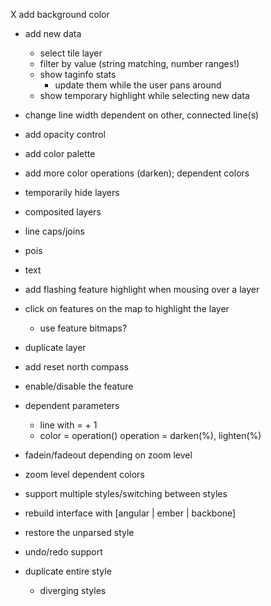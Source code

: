 
X add background color
- add new data
  - select tile layer
  - filter by value (string matching, number ranges!)
  - show taginfo stats
    - update them while the user pans around
  - show temporary highlight while selecting new data
- change line width dependent on other, connected line(s)
- add opacity control
- add color palette
- add more color operations (darken); dependent colors
- temporarily hide layers
- composited layers
- line caps/joins
- pois
- text
- add flashing feature highlight when mousing over a layer
- click on features on the map to highlight the layer
  - use feature bitmaps?
- duplicate layer
- add reset north compass
- enable/disable the feature
- dependent parameters
  - line with = <other line width> + 1 
  - color = operation(<other color>)      operation = darken(%), lighten(%)
- fadein/fadeout depending on zoom level
- zoom level dependent colors

- support multiple styles/switching between styles

- rebuild interface with [angular | ember | backbone]



- restore the unparsed style
- undo/redo support
- duplicate entire style
  - diverging styles
